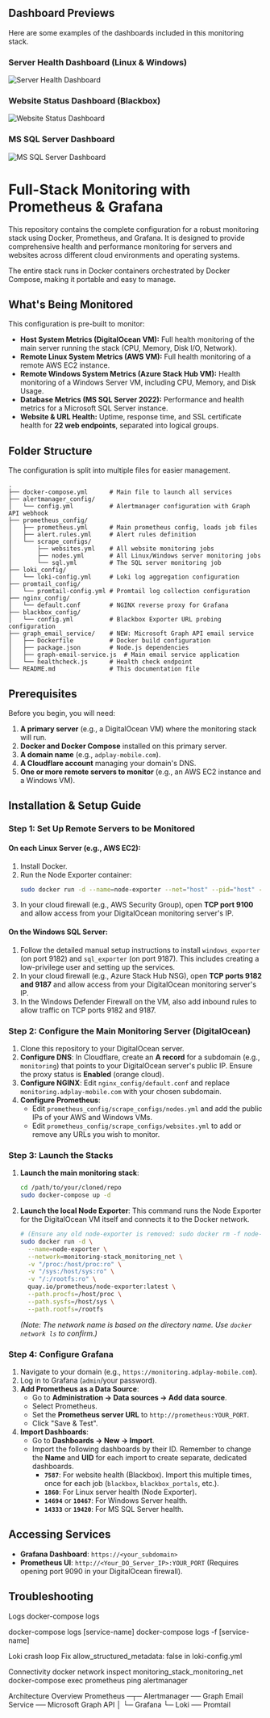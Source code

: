 ## Dashboard Previews

Here are some examples of the dashboards included in this monitoring stack.

### Server Health Dashboard (Linux & Windows)
![Server Health Dashboard](screenshots/dashboard-server-health.png)

### Website Status Dashboard (Blackbox)
![Website Status Dashboard](screenshots/dashboard-website-status.png)

### MS SQL Server Dashboard
![MS SQL Server Dashboard](screenshots/dashboard-sql-server.png)

# Full-Stack Monitoring with Prometheus & Grafana

This repository contains the complete configuration for a robust monitoring stack using Docker, Prometheus, and Grafana. It is designed to provide comprehensive health and performance monitoring for servers and websites across different cloud environments and operating systems.

The entire stack runs in Docker containers orchestrated by Docker Compose, making it portable and easy to manage.

## What's Being Monitored

This configuration is pre-built to monitor:
* **Host System Metrics (DigitalOcean VM):** Full health monitoring of the main server running the stack (CPU, Memory, Disk I/O, Network).
* **Remote Linux System Metrics (AWS VM):** Full health monitoring of a remote AWS EC2 instance.
* **Remote Windows System Metrics (Azure Stack Hub VM):** Health monitoring of a Windows Server VM, including CPU, Memory, and Disk Usage.
* **Database Metrics (MS SQL Server 2022):** Performance and health metrics for a Microsoft SQL Server instance.
* **Website & URL Health:** Uptime, response time, and SSL certificate health for **22 web endpoints**, separated into logical groups.

## Folder Structure

The configuration is split into multiple files for easier management.

```
.
├── docker-compose.yml      # Main file to launch all services
├── alertmanager_config/
│   └── config.yml          # Alertmanager configuration with Graph API webhook
├── prometheus_config/
│   ├── prometheus.yml      # Main prometheus config, loads job files
│   ├── alert.rules.yml     # Alert rules definition
│   └── scrape_configs/
│       ├── websites.yml    # All website monitoring jobs
│       ├── nodes.yml       # All Linux/Windows server monitoring jobs
│       └── sql.yml         # The SQL server monitoring job
├── loki_config/           
│   └── loki-config.yml     # Loki log aggregation configuration
├── promtail_config/       
│   └── promtail-config.yml # Promtail log collection configuration
├── nginx_config/
│   └── default.conf        # NGINX reverse proxy for Grafana
├── blackbox_config/
│   └── config.yml          # Blackbox Exporter URL probing configuration
├── graph_email_service/    # NEW: Microsoft Graph API email service
│   ├── Dockerfile          # Docker build configuration
│   ├── package.json        # Node.js dependencies
│   ├── graph-email-service.js  # Main email service application
│   └── healthcheck.js      # Health check endpoint
└── README.md               # This documentation file
```


## Prerequisites

Before you begin, you will need:
1.  **A primary server** (e.g., a DigitalOcean VM) where the monitoring stack will run.
2.  **Docker and Docker Compose** installed on this primary server.
3.  **A domain name** (e.g., `adplay-mobile.com`).
4.  **A Cloudflare account** managing your domain's DNS.
5.  **One or more remote servers to monitor** (e.g., an AWS EC2 instance and a Windows VM).

## Installation & Setup Guide

### Step 1: Set Up Remote Servers to be Monitored

#### On each Linux Server (e.g., AWS EC2):
1.  Install Docker.
2.  Run the Node Exporter container:
    ```bash
    sudo docker run -d --name=node-exporter --net="host" --pid="host" -v "/:/host:ro,rslave" quay.io/prometheus/node-exporter:latest --path.rootfs=/host
    ```
3.  In your cloud firewall (e.g., AWS Security Group), open **TCP port 9100** and allow access from your DigitalOcean monitoring server's IP.

#### On the Windows SQL Server:
1.  Follow the detailed manual setup instructions to install `windows_exporter` (on port 9182) and `sql_exporter` (on port 9187). This includes creating a low-privilege user and setting up the services.
2.  In your cloud firewall (e.g., Azure Stack Hub NSG), open **TCP ports 9182 and 9187** and allow access from your DigitalOcean monitoring server's IP.
3.  In the Windows Defender Firewall on the VM, also add inbound rules to allow traffic on TCP ports 9182 and 9187.

### Step 2: Configure the Main Monitoring Server (DigitalOcean)

1.  Clone this repository to your DigitalOcean server.
2.  **Configure DNS**: In Cloudflare, create an **A record** for a subdomain (e.g., `monitoring`) that points to your DigitalOcean server's public IP. Ensure the proxy status is **Enabled** (orange cloud).
3.  **Configure NGINX**: Edit `nginx_config/default.conf` and replace `monitoring.adplay-mobile.com` with your chosen subdomain.
4.  **Configure Prometheus**:
    * Edit `prometheus_config/scrape_configs/nodes.yml` and add the public IPs of your AWS and Windows VMs.
    * Edit `prometheus_config/scrape_configs/websites.yml` to add or remove any URLs you wish to monitor.

### Step 3: Launch the Stacks

1.  **Launch the main monitoring stack**:
    ```bash
    cd /path/to/your/cloned/repo
    sudo docker-compose up -d
    ```
2.  **Launch the local Node Exporter**: This command runs the Node Exporter for the DigitalOcean VM itself and connects it to the Docker network.
    ```bash
    # (Ensure any old node-exporter is removed: sudo docker rm -f node-exporter)
    sudo docker run -d \
      --name=node-exporter \
      --network=monitoring-stack_monitoring_net \
      -v "/proc:/host/proc:ro" \
      -v "/sys:/host/sys:ro" \
      -v "/:/rootfs:ro" \
      quay.io/prometheus/node-exporter:latest \
      --path.procfs=/host/proc \
      --path.sysfs=/host/sys \
      --path.rootfs=/rootfs
    ```
    *(Note: The network name is based on the directory name. Use `docker network ls` to confirm.)*

### Step 4: Configure Grafana

1.  Navigate to your domain (e.g., `https://monitoring.adplay-mobile.com`).
2.  Log in to Grafana (`admin`/your password).
3.  **Add Prometheus as a Data Source**:
    * Go to **Administration -> Data sources -> Add data source**.
    * Select Prometheus.
    * Set the **Prometheus server URL** to `http://prometheus:YOUR_PORT`.
    * Click "Save & Test".
4.  **Import Dashboards**:
    * Go to **Dashboards -> New -> Import**.
    * Import the following dashboards by their ID. Remember to change the **Name** and **UID** for each import to create separate, dedicated dashboards.
        * **`7587`**: For website health (Blackbox). Import this multiple times, once for each job (`blackbox`, `blackbox_portals`, etc.).
        * **`1860`**: For Linux server health (Node Exporter).
        * **`14694`** or **`10467`**: For Windows Server health.
        * **`14333`** or **`19420`**: For MS SQL Server health.

## Accessing Services
* **Grafana Dashboard**: `https://<your_subdomain>`
* **Prometheus UI**: `http://<Your_DO_Server_IP>:YOUR_PORT` (Requires opening port 9090 in your DigitalOcean firewall).

## Troubleshooting
Logs
docker-compose logs

docker-compose logs [service-name]
docker-compose logs -f [service-name]

Loki crash loop
Fix allow_structured_metadata: false in loki-config.yml

Connectivity
docker network inspect monitoring_stack_monitoring_net
docker-compose exec prometheus ping alertmanager

Architecture Overview
Prometheus ─┬─ Alertmanager ── Graph Email Service ── Microsoft Graph API
            │
            └─ Grafana
            └─ Loki ── Promtail

